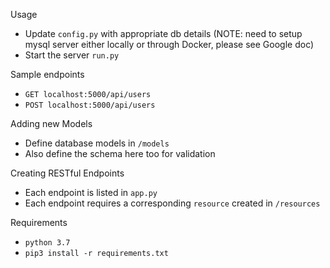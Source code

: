 Usage 
* Update `config.py` with appropriate db details (NOTE: need to setup mysql server either locally or through Docker, please see Google doc)
* Start the server `run.py` 

Sample endpoints
* `GET localhost:5000/api/users`
* `POST localhost:5000/api/users`

Adding new Models 
* Define database models in `/models`
* Also define the schema here too for validation

Creating RESTful Endpoints 
* Each endpoint is listed in `app.py`
* Each endpoint requires a corresponding `resource` created in `/resources`

Requirements 
* `python 3.7`
* `pip3 install -r requirements.txt` 


